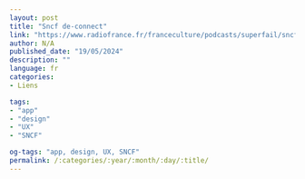 ```yaml
---
layout: post
title: "Sncf de-connect"
link: "https://www.radiofrance.fr/franceculture/podcasts/superfail/sncf-de-connect-7341235"
author: N/A
published_date: "19/05/2024"
description: ""
language: fr
categories:
- Liens

tags:
- "app"
- "design"
- "UX"
- "SNCF"

og-tags: "app, design, UX, SNCF"
permalink: /:categories/:year/:month/:day/:title/
---
```

